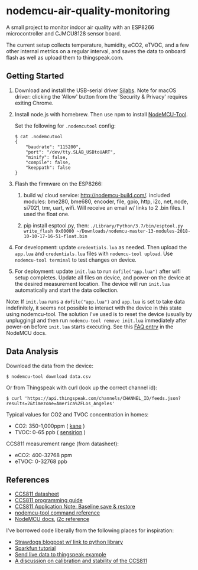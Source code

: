 nodemcu-air-quality-monitoring
==============================

A small project to monitor indoor air quality with an ESP8266 microcontroller and CJMCU8128 sensor board.

The current setup collects temperature, humidity, eCO2, eTVOC, and a few other internal metrics on a regular interval, and saves the data to onboard flash as well as upload them to thingspeak.com. 

Getting Started
---------------

1. Download and install the USB-serial driver [Silabs](https://www.silabs.com/products/development-tools/software/usb-to-uart-bridge-vcp-drivers). Note for macOS driver: clicking the 'Allow' button from the 'Security & Privacy' requires exiting Chrome.

1. Install node.js with homebrew. Then use npm to install [NodeMCU-Tool](https://github.com/andidittrich/NodeMCU-Tool).

   Set the following for `.nodemcutool` config:

    ```shell
    $ cat .nodemcutool
    {
        "baudrate": "115200",
        "port": "/dev/tty.SLAB_USBtoUART",
        "minify": false,
        "compile": false,
        "keeppath": false
    }
    ```

1. Flash the firmware on the ESP8266:

    1. build w/ cloud service: http://nodemcu-build.com/.
included modules: bme280, bme680, encoder, file, gpio, http, i2c, net, node, si7021, tmr, uart, wifi. Will receive an email w/ links to 2 .bin files. I used the float one.

    1. pip install esptool.py, then:
`./Library/Python/3.7/bin/esptool.py write_flash 0x00000 ~/Downloads/nodemcu-master-13-modules-2018-10-10-17-16-51-float.bin`

1. For development: update `credentials.lua` as needed. Then upload the `app.lua` and `credentials.lua` files with `nodemcu-tool upload`. Use `nodemcu-tool terminal` to test changes on device.

1. For deployment: update `init.lua` to run `dofile("app.lua")` after wifi setup completes. Update all files on device, and power-on the device at the desired measurement location. The device will run `init.lua` automatically and start the data collection.

Note: If `init.lua` runs a `dofile("app.lua")` and `app.lua` is set to  take data indefinitely, it seems not possible to interact with the device in this state using nodemcu-tool. The solution I've used is to reset the device (usually by unplugging) and then run `nodemcu-tool remove init.lua` immediately after power-on before `init.lua` starts executing. See this [FAQ entry](https://nodemcu.readthedocs.io/en/master/en/lua-developer-faq/#how-do-i-avoid-a-panic-loop-in-initlua) in the NodeMCU docs.

Data Analysis
-------------

Download the data from the device:

```shell
$ nodemcu-tool download data.csv
```

Or from Thingspeak with curl (look up the correct channel id):
```shell
$ curl 'https://api.thingspeak.com/channels/CHANNEL_ID/feeds.json?results=2&timezone=America%2FLos_Angeles'
```

Typical values for CO2 and TVOC concentration in homes:

- CO2: 350-1,000ppm ( [kane](https://www.kane.co.uk/knowledge-centre/what-are-safe-levels-of-co-and-co2-in-rooms) )
- TVOC: 0-65 ppb ( [sensirion](https://www.repcomsrl.com/wp-content/uploads/2017/06/Environmental_Sensing_VOC_Product_Brochure_EN.pdf) )

CCS811 measurement range (from datasheet):

- eCO2: 400-32768 ppm
- eTVOC: 0-32768 ppb

References
----------

* [CCS811 datasheet](http://ams.com/documents/20143/36005/CCS811_DS000459_6-00.pdf)
* [CCS811 programming guide](https://ams.com/documents/20143/36005/CCS811_AN000369_2-00.pdf/25d0db9a-92b9-fa7f-362c-a7a4d1e292be)
* [CCS811 Application Note: Baseline save & restore](https://ams.com/documents/20143/36005/CCS811_AN000370_2-00.pdf/ee95d147-0bca-dbbb-51a6-c6fd32ce4b28)
* [nodemcu-tool command reference](https://github.com/AndiDittrich/NodeMCU-Tool/blob/master/docs/CommandReference.md)
* [NodeMCU docs](https://nodemcu.readthedocs.io/en/master/), [i2c reference](https://nodemcu.readthedocs.io/en/master/en/modules/i2c/)

I've borrowed code liberally from the following places for inspiration:

* [Strawdogs blogpost w/ link to python library](https://www.strawdogs.co/2018/07/Using-the-CJMCU-8128-Breakout-Environment-Sensor-Board/)
* [Sparkfun tutorial](https://learn.sparkfun.com/tutorials/ccs811-air-quality-breakout-hookup-guide)
* [Send live data to thingspeak example](https://github.com/nodemcu/nodemcu-firmware/issues/762)
* [A discussion on calibration and stability of the CCS811](https://github.com/NordicSemiconductor/Nordic-Thingy52-FW/issues/21)